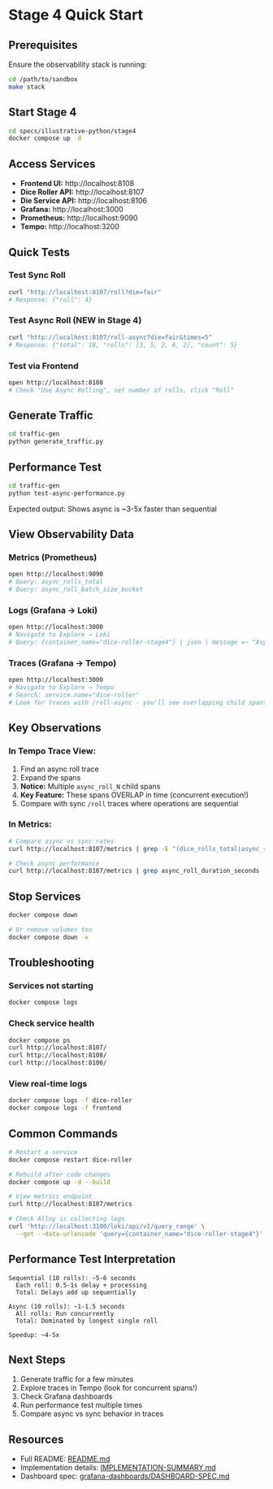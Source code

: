 # Stage 4 Quick Start

## Prerequisites

Ensure the observability stack is running:
```bash
cd /path/to/sandbox
make stack
```

## Start Stage 4

```bash
cd specs/illustrative-python/stage4
docker compose up -d
```

## Access Services

- **Frontend UI:** http://localhost:8108
- **Dice Roller API:** http://localhost:8107
- **Die Service API:** http://localhost:8106
- **Grafana:** http://localhost:3000
- **Prometheus:** http://localhost:9090
- **Tempo:** http://localhost:3200

## Quick Tests

### Test Sync Roll
```bash
curl "http://localhost:8107/roll?die=fair"
# Response: {"roll": 4}
```

### Test Async Roll (NEW in Stage 4)
```bash
curl "http://localhost:8107/roll-async?die=fair&times=5"
# Response: {"total": 18, "rolls": [3, 5, 2, 6, 2], "count": 5}
```

### Test via Frontend
```bash
open http://localhost:8108
# Check "Use Async Rolling", set number of rolls, click "Roll"
```

## Generate Traffic

```bash
cd traffic-gen
python generate_traffic.py
```

## Performance Test

```bash
cd traffic-gen
python test-async-performance.py
```

Expected output: Shows async is ~3-5x faster than sequential

## View Observability Data

### Metrics (Prometheus)
```bash
open http://localhost:9090
# Query: async_rolls_total
# Query: async_roll_batch_size_bucket
```

### Logs (Grafana → Loki)
```bash
open http://localhost:3000
# Navigate to Explore → Loki
# Query: {container_name="dice-roller-stage4"} | json | message =~ "Async"
```

### Traces (Grafana → Tempo)
```bash
open http://localhost:3000
# Navigate to Explore → Tempo
# Search: service.name="dice-roller"
# Look for traces with /roll-async - you'll see overlapping child spans!
```

## Key Observations

### In Tempo Trace View:
1. Find an async roll trace
2. Expand the spans
3. **Notice:** Multiple `async_roll_N` child spans
4. **Key Feature:** These spans OVERLAP in time (concurrent execution!)
5. Compare with sync `/roll` traces where operations are sequential

### In Metrics:
```bash
# Compare async vs sync rates
curl http://localhost:8107/metrics | grep -E "(dice_rolls_total|async_rolls_total)"

# Check async performance
curl http://localhost:8107/metrics | grep async_roll_duration_seconds
```

## Stop Services

```bash
docker compose down

# Or remove volumes too
docker compose down -v
```

## Troubleshooting

### Services not starting
```bash
docker compose logs
```

### Check service health
```bash
docker compose ps
curl http://localhost:8107/
curl http://localhost:8108/
curl http://localhost:8106/
```

### View real-time logs
```bash
docker compose logs -f dice-roller
docker compose logs -f frontend
```

## Common Commands

```bash
# Restart a service
docker compose restart dice-roller

# Rebuild after code changes
docker compose up -d --build

# View metrics endpoint
curl http://localhost:8107/metrics

# Check Alloy is collecting logs
curl 'http://localhost:3100/loki/api/v1/query_range' \
  --get --data-urlencode 'query={container_name="dice-roller-stage4"}'
```

## Performance Test Interpretation

```
Sequential (10 rolls): ~5-6 seconds
  Each roll: 0.5-1s delay + processing
  Total: Delays add up sequentially

Async (10 rolls): ~1-1.5 seconds
  All rolls: Run concurrently
  Total: Dominated by longest single roll

Speedup: ~4-5x
```

## Next Steps

1. Generate traffic for a few minutes
2. Explore traces in Tempo (look for concurrent spans!)
3. Check Grafana dashboards
4. Run performance test multiple times
5. Compare async vs sync behavior in traces

## Resources

- Full README: [README.md](README.md)
- Implementation details: [IMPLEMENTATION-SUMMARY.md](IMPLEMENTATION-SUMMARY.md)
- Dashboard spec: [grafana-dashboards/DASHBOARD-SPEC.md](grafana-dashboards/DASHBOARD-SPEC.md)
